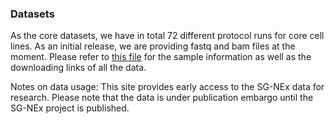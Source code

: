 ### Datasets

  As the core datasets, we have in total 72 different protocol runs for core cell lines. As an initial release, we are providing fastq and bam files at the moment. Please refer to [this file]() for the sample information as well as the downloading links of all the data.

  Notes on data usage: This site provides early access to the SG-NEx data for research. Please note that the data is under publication embargo until the SG-NEx project is published.
